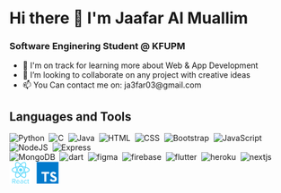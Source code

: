 <h1>Hi there 👋 I'm Jaafar Al Muallim</h1>
<h3> Software Enginering Student @ KFUPM </h3>
<ul>
<li>🌱  I'm on track for learning more about Web & App Development</li>
<li>👯 I’m looking to collaborate on any project with creative ideas</li>
<li>📫 You Can contact me on: ja3far03@gmail.com</li>
</ul>

<h2>Languages and Tools</h2>
<div>
<div>
 <img src="https://raw.githubusercontent.com/danielcranney/readme-generator/main/public/icons/skills/python-colored.svg" title="Python"  alt="Python" width="40" height="40"/>&nbsp;
     <img src= "https://raw.githubusercontent.com/danielcranney/readme-generator/main/public/icons/skills/c-colored.svg" title= "C" alt ="C" width="40" height="40"/>&nbsp;
  <img src="https://raw.githubusercontent.com/danielcranney/readme-generator/main/public/icons/skills/java-colored.svg" title="Java" alt="Java" width="40" height="40"/>&nbsp;
  <img src="https://raw.githubusercontent.com/danielcranney/readme-generator/main/public/icons/skills/html5-colored.svg" title="HTML5" alt="HTML" width="40" height="40"/>&nbsp;
  <img src="https://raw.githubusercontent.com/danielcranney/readme-generator/main/public/icons/skills/css3-colored.svg"  title="CSS3" alt="CSS" width="40" height="40"/>&nbsp;
        <img src= "https://raw.githubusercontent.com/danielcranney/readme-generator/main/public/icons/skills/bootstrap-colored.svg" title= "Bootstrap" alt ="Bootstrap" width="40" height="40"/>&nbsp;
  <img src="https://raw.githubusercontent.com/danielcranney/readme-generator/main/public/icons/skills/javascript-colored.svg" title="JavaScript" alt="JavaScript" width="40" height="40"/>&nbsp;
  <img src="https://raw.githubusercontent.com/danielcranney/readme-generator/main/public/icons/skills/nodejs-colored.svg" title="NodeJS" alt="NodeJS" width="40" height="40"/>&nbsp;
      <img src="https://raw.githubusercontent.com/danielcranney/readme-generator/main/public/icons/skills/express-colored.svg" title="Express" alt="Express" width="40" height="40"/>
</div>
 <div>
            <img src="https://raw.githubusercontent.com/danielcranney/readme-generator/main/public/icons/skills/mongodb-colored.svg" title="MongoDB" alt="MongoDB" width="40" height="40"/>&nbsp;
 <img src="https://www.vectorlogo.zone/logos/dartlang/dartlang-icon.svg" alt="dart" width="40" height="40"/>&nbsp;
 <img src="https://www.vectorlogo.zone/logos/figma/figma-icon.svg" alt="figma" width="40" height="40"/>&nbsp; 
 <img src="https://www.vectorlogo.zone/logos/firebase/firebase-icon.svg" alt="firebase" width="40" height="40"/>&nbsp; 
 <img src="https://www.vectorlogo.zone/logos/flutterio/flutterio-icon.svg" alt="flutter" width="40" height="40"/>&nbsp; 
 <img src="https://www.vectorlogo.zone/logos/heroku/heroku-icon.svg" alt="heroku" width="40" height="40"/>&nbsp; 
 <img src="https://cdn.worldvectorlogo.com/logos/nextjs-2.svg" alt="nextjs" width="40" height="40"/>&nbsp;
 <img src="https://raw.githubusercontent.com/devicons/devicon/master/icons/react/react-original-wordmark.svg" alt="react" width="40" height="40"/>&nbsp;
 <img src="https://raw.githubusercontent.com/devicons/devicon/master/icons/typescript/typescript-original.svg" alt="typescript" width="40" height="40"/>&nbsp;
</div>
</div>
